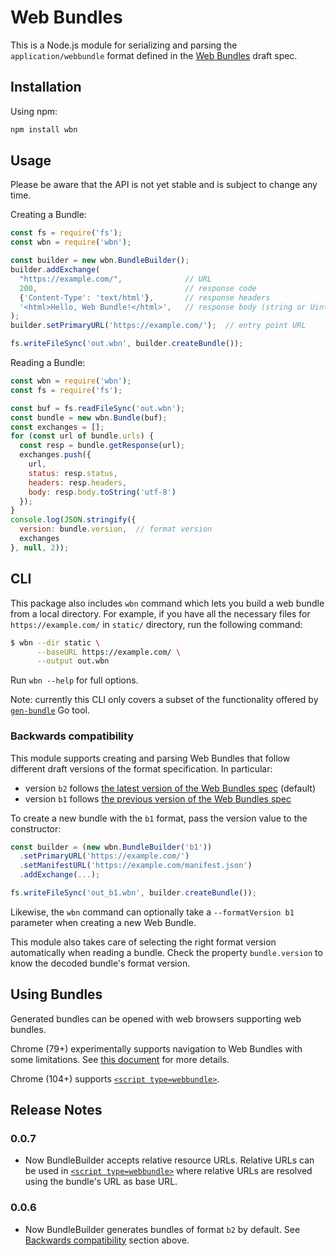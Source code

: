 # Web Bundles
This is a Node.js module for serializing and parsing the `application/webbundle`
format defined in the [Web
Bundles](https://wpack-wg.github.io/bundled-responses/draft-ietf-wpack-bundled-responses.html)
draft spec.

## Installation
Using npm:
```bash
npm install wbn
```

## Usage
Please be aware that the API is not yet stable and is subject to change any time.

Creating a Bundle:
```javascript
const fs = require('fs');
const wbn = require('wbn');

const builder = new wbn.BundleBuilder();
builder.addExchange(
  "https://example.com/",              // URL
  200,                                 // response code
  {'Content-Type': 'text/html'},       // response headers
  '<html>Hello, Web Bundle!</html>',   // response body (string or Uint8Array)
);  
builder.setPrimaryURL('https://example.com/');  // entry point URL

fs.writeFileSync('out.wbn', builder.createBundle());
```

Reading a Bundle:
```javascript
const wbn = require('wbn');
const fs = require('fs');

const buf = fs.readFileSync('out.wbn');
const bundle = new wbn.Bundle(buf);
const exchanges = [];
for (const url of bundle.urls) {
  const resp = bundle.getResponse(url);
  exchanges.push({
    url,
    status: resp.status,
    headers: resp.headers,
    body: resp.body.toString('utf-8')
  });
}
console.log(JSON.stringify({
  version: bundle.version,  // format version
  exchanges
}, null, 2));
```

## CLI
This package also includes `wbn` command which lets you build a web bundle from a local directory. For example, if you have all the necessary files for `https://example.com/` in `static/` directory, run the following command:
```sh
$ wbn --dir static \
      --baseURL https://example.com/ \
      --output out.wbn
```
Run `wbn --help` for full options.

Note: currently this CLI only covers a subset of the functionality offered by [`gen-bundle`](https://github.com/WICG/webpackage/tree/master/go/bundle#gen-bundle) Go tool.

### Backwards compatibility

This module supports creating and parsing Web Bundles that follow different draft versions of the format specification. In particular:

- version `b2` follows [the latest version of the Web Bundles spec](https://datatracker.ietf.org/doc/html/draft-yasskin-wpack-bundled-exchanges-04) (default)
- version `b1` follows [the previous version of the Web Bundles spec](https://datatracker.ietf.org/doc/html/draft-yasskin-wpack-bundled-exchanges-03)

To create a new bundle with the `b1` format, pass the version value to the constructor:

```javascript
const builder = (new wbn.BundleBuilder('b1'))
  .setPrimaryURL('https://example.com/')
  .setManifestURL('https://example.com/manifest.json')
  .addExchange(...);

fs.writeFileSync('out_b1.wbn', builder.createBundle());
```

Likewise, the `wbn` command can optionally take a `--formatVersion b1` parameter when creating a new Web Bundle.

This module also takes care of selecting the right format version automatically when reading a bundle. Check the property `bundle.version` to know the decoded bundle's format version.

## Using Bundles
Generated bundles can be opened with web browsers supporting web bundles.

Chrome (79+) experimentally supports navigation to Web Bundles with some limitations. See [this document](https://chromium.googlesource.com/chromium/src/+/refs/heads/master/content/browser/web_package/using_web_bundles.md) for more details.

Chrome (104+) supports [`<script type=webbundle>`](https://github.com/WICG/webpackage/blob/main/explainers/subresource-loading.md).

## Release Notes

### 0.0.7
- Now BundleBuilder accepts relative resource URLs. Relative URLs can be used in [`<script type=webbundle>`](https://github.com/WICG/webpackage/blob/main/explainers/subresource-loading.md) where relative URLs are resolved using the bundle's URL as base URL.

### 0.0.6
- Now BundleBuilder generates bundles of format `b2` by default. See [Backwards compatibility](#backwards-compatibility) section above.
